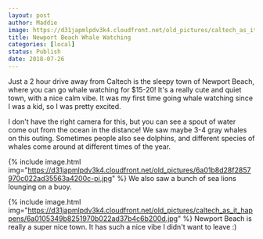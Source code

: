 ```yaml
---
layout: post
author: Maddie
image: https://d31japmlpdv3k4.cloudfront.net/old_pictures/caltech_as_it_happens/6a0105349b8251970b022ad37b4c65200d.jpg
title: Newport Beach Whale Watching
categories: [local]
status: Publish
date: 2018-07-26
---
```


Just a 2 hour drive away from Caltech is the sleepy town of Newport Beach, where you can go whale watching for $15-20! It's a really cute and quiet town, with a nice calm vibe. It was my first time going whale watching since I was a kid, so I was pretty excited.

I don't have the right camera for this, but you can see a spout of water come out from the ocean in the distance! We saw maybe 3-4 gray whales on this outing. Sometimes people also see dolphins, and different species of whales come around at different times of the year.


{% include image.html img="https://d31japmlpdv3k4.cloudfront.net/old_pictures/6a01b8d28f2857970c022ad35563a4200c-pi.jpg" %}
We also saw a bunch of sea lions lounging on a buoy.


{% include image.html img="https://d31japmlpdv3k4.cloudfront.net/old_pictures/caltech_as_it_happens/6a0105349b8251970b022ad37b4c6b200d.jpg" %}
Newport Beach is really a super nice town. It has such a nice vibe I didn't want to leave :)
